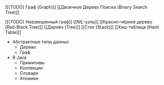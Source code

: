 
[[{TODO} Граф (Graph)]]
[[Двоичное Дерево Поиска (Binary Search Tree)]]

[[{TODO} Невзвешенный граф]]
[[NIL-узлы]]
[[Красно-чёрное дерево (Red-Black Tree)]]
[[Дерево (Tree)]]
[[Стек (Stack)]]
[[Хэш-таблица (Hash Table)]]

- Абстрактные типы данных
	- Дерево
	- Граф
- В Java
	- Примитивы
	- Коллекции
	- Словари
	- Атомики
